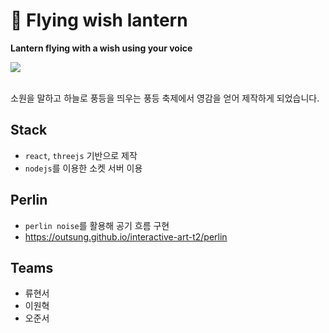 # 🏮 Flying wish lantern

**Lantern flying with a wish using your voice**

<img src="https://outsung.github.io/interactive-art-t2/image2.png" />

\
소원을 말하고 하늘로 풍등을 띄우는 풍등 축제에서 영감을 얻어 제작하게 되었습니다.

## Stack

- `react`, `threejs` 기반으로 제작
- `nodejs`를 이용한 소켓 서버 이용

## Perlin

- `perlin noise`를 활용해 공기 흐름 구현
- https://outsung.github.io/interactive-art-t2/perlin

## Teams

- 류현서
- 이원혁
- 오준서
